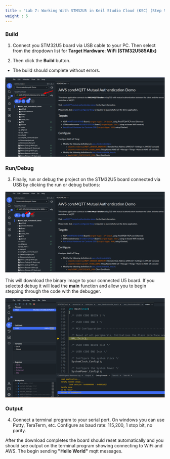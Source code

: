 ```yaml
---
title : "Lab 7: Working With STM32U5 in Keil Studio Cloud (KSC) (Step 5)"
weight : 5
---
```


### Build

1. Connect you STM32U5 board via USB cable to your PC. Then select from the dropdown list for **Target Hardware**: **WiFi (STM32U585AIIx)**

2. Then click the **Build** button.

- The build should complete without errors.

![build u5](/static/build_u5.png)

### Run/Debug

3. Finally, run or debug the project on the STM32U5 board connected via USB by clicking the run or debug buttons:

![run u5](/static/run_u5.png)

This will download the binary image to your connected U5 board. If you selected debug it will load the **main** function and allow you to begin stepping through the code with the debugger.

![debug u5](/static/debug_u5.png)

### Output

4. Connect a terminal program to your serial port. On windows you can use Putty, TeraTerm, etc. Configure as baud rate: 115,200, 1 stop bit, no parity.

After the download completes the board should reset automatically and you should see output on the terminal program showing connecting to WiFi and AWS. The begin sending **"Hello World"** mqtt messages.
